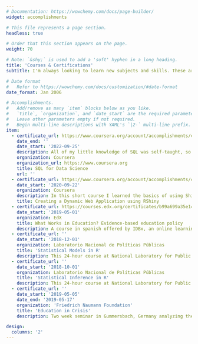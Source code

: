 ```yaml
---
# Documentation: https://wowchemy.com/docs/page-builder/
widget: accomplishments

# This file represents a page section.
headless: true

# Order that this section appears on the page.
weight: 70

# Note: `&shy;` is used to add a 'soft' hyphen in a long heading.
title: 'Courses & Certifications'
subtitle: I'm always looking to learn new subjects and skills. These are some of the courses that have contributed something important to me.

# Date format
#   Refer to https://wowchemy.com/docs/customization/#date-format
date_format: Jan 2006

# Accomplishments.
#   Add/remove as many `item` blocks below as you like.
#   `title`, `organization`, and `date_start` are the required parameters.
#   Leave other parameters empty if not required.
#   Begin multi-line descriptions with YAML's `|2-` multi-line prefix.
item:
  - certificate_url: https://www.coursera.org/account/accomplishments/certificate/5PAW68A63Q2F
    date_end: ''
    date_start: '2022-09-25'
    description: All of my little knowledge of SQL was self-taught, so I used this course to review and expand on that experience. 
    organization: Coursera
    organization_url: https://www.coursera.org
    title: SQL for Data Science
    url: ''
  - certificate_url: https://www.coursera.org/account/accomplishments/certificate/ME64T9MFVYAV
    date_start: '2020-09-22'
    organization: Coursera
    description: In this short course I learned the basics of using Shiny for building simple dashboards.
    title: Creating a Dynamic Web Application using RShiny
  - certificate_url: https://courses.edx.org/certificates/b99a699a35e146458bb231c529ef7bf2
    date_start: '2019-05-01'
    organization: EdX
    title: What Works in Education? Evidence-based education policy
    description: A course in spanish offered by IDBx, an online learning initiative from the Interamerican Development Bank
  - certificate_url: ''
    date_start: '2018-12-01'
    organization: Laboratorio Nacional de Políticas Públicas
    title: 'Statistical Models in R'
    description: This 24-hour course at National Laboratory for Public Policy focused on generalized linear model techniques and was taught using R.
  - certificate_url: ''
    date_start: '2018-10-01'
    organization: Laboratorio Nacional de Políticas Públicas
    title: 'Statistical Inference in R'
    description: This 24-hour course at National Laboratory for Public Policy focused on sampling and  inference techniques using R.
  - certificate_url: ''
    date_start: '2019-05-05'
    date_end: '2019-05-17'
    organization: 'Friedrich Naumann Foundation'
    title: 'Education in Crisis'
    description: Two week seminar in Gummersbach, Germany analyzing the challenges and solutions that educational systems around the world face in the 21th century

design:
  columns: '2'
---
```

